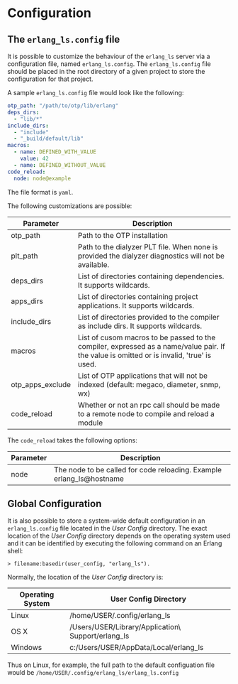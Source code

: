# Configuration

## The `erlang_ls.config` file

It is possible to customize the behaviour of the `erlang_ls` server
via a configuration file, named `erlang_ls.config`. The
`erlang_ls.config` file should be placed in the root directory of a
given project to store the configuration for that project.

A sample `erlang_ls.config` file would look like the following:

```yaml
otp_path: "/path/to/otp/lib/erlang"
deps_dirs:
  - "lib/*"
include_dirs:
  - "include"
  - "_build/default/lib"
macros:
  - name: DEFINED_WITH_VALUE
    value: 42
  - name: DEFINED_WITHOUT_VALUE
code_reload:
  node: node@example
```

The file format is `yaml`.

The following customizations are possible:

| Parameter          | Description                                                                                                                               |
|--------------------|-------------------------------------------------------------------------------------------------------------------------------------------|
| otp\_path          | Path to the OTP installation                                                                                                              |
| plt\_path          | Path to the dialyzer PLT file. When none is provided the dialyzer diagnostics will not be available.                                      |
| deps\_dirs         | List of directories containing dependencies. It supports wildcards.                                                                       |
| apps\_dirs         | List of directories containing project applications. It supports wildcards.                                                               |
| include\_dirs      | List of directories provided to the compiler as include dirs. It supports wildcards.                                                      |
| macros             | List of cusom macros to be passed to the compiler, expressed as a name/value pair. If the value is omitted or is invalid, 'true' is used. |
| otp\_apps\_exclude | List of OTP applications that will not be indexed (default: megaco, diameter, snmp, wx)                                                   |
| code\_reload       | Whether or not an rpc call should be made to a remote node to compile and reload a module                                                 |

The `code_reload` takes the following options:

| Parameter | Description                                                          |
|-----------|----------------------------------------------------------------------|
| node      | The node to be called for code reloading. Example erlang_ls@hostname |

## Global Configuration

It is also possible to store a system-wide default configuration in an
`erlang_ls.config` file located in the _User Config_ directory. The
exact location of the _User Config_ directory depends on the operating
system used and it can be identified by executing the following
command on an Erlang shell:

    > filename:basedir(user_config, "erlang_ls").

Normally, the location of the _User Config_ directory is:

| Operating System | User Config Directory                               |
|------------------|-----------------------------------------------------|
| Linux            | /home/USER/.config/erlang\_ls                       |
| OS X             | /Users/USER/Library/Application\ Support/erlang\_ls |
| Windows          | c:/Users/USER/AppData/Local/erlang\_ls              |

Thus on Linux, for example, the full path to the default configuation file
would be `/home/USER/.config/erlang_ls/erlang_ls.config`
